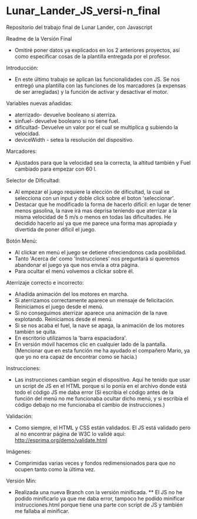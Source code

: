 # Lunar_Lander_JS_versi-n_final
Repositorio del trabajo final de Lunar Lander, con Javascript

Readme de la Versión Final

- Omitiré poner datos ya explicados en los 2 anteriores proyectos, así como especificar cosas de la plantilla entregada por el profesor.

Introducción:
  - En este último trabajo se aplican las funcionalidades con JS. Se nos entregó una plantilla con las funciones de los marcadores (a expensas de ser arregladas) y la función de activar y desactivar el motor.
  
Variables nuevas añadidas:
 - aterrizado- devuelve booleano si aterriza.
 - sinfuel- devuelve booleano si no tiene fuel.
 - dificultad- Devuelve un valor por el cual se multiplica g subiendo la velocidad.
 - deviceWidth - setea la resolución del dispositivo.
  
Marcadores:
  - Ajustados para que la velocidad sea la correcta, la altitud también y Fuel cambiado para empezar con 60 l.
  
Selector de Dificultad:
  - Al empezar el juego requiere la elección de dificultad, la cual se selecciona con un input y doble click sobre el boton 'seleccionar'.
  - Destacar que he modificado la forma de hacerlo difícil: en lugar de tener menos gasolina, la nave irá mas deprisa teniendo que          aterrizar a la misma velocidad de 5 m/s o menos en todas las dificultades.
  He decidido hacerlo así ya que me parece una forma mas apropiada y divertida de poner difícil el juego.
  
Botón Menú:
  - Al clickar en menú el juego se detiene ofreciendonos cada posibilidad.
  - Tanto 'Acerca de' como 'Instrucciones' nos preguntará si queremos abandonar el juego ya que nos envía a otra página.
  - Para ocultar el menú volvemos a clickar sobre él.
  
Aterrizaje correcto e incorrecto:
 - Añadida animación del los motores en marcha.
 -  Si aterrizamos correctamente aparece un mensaje de felicitación. Reiniciamos el juego desde el menú.
 - Si no conseguimos aterrizar aparece una animación de la nave explotando. Reiniciamos desde el menú.
 - Si se nos acaba el fuel, la nave se apaga, la animación de los motores también se quita.
 - En escritorio utilizamos la 'barra espaciadora'.
 - En versión móvil hacemos clic en cualquier lado de la pantalla.(Mencionar que en esta función me ha ayudado el compañero Mario, ya que yo no era capaz de encontrar como se hacía.)
 
Instrucciones:
  - Las instrucciones cambian según el dispositivo. Aquí he tenido que usar un script de JS en el HTML porque si lo ponía en el archivo donde está todo el código JS me daba error (Si escribia el código antes de la función del menú no me funcionaba ocultar dicho menú, y si escribía el código debajo no me funcionaba el cambio de instrucciones.)
  
Validación:
  - Como siempre, el HTML y CSS están validados. El JS está validado pero al no encontrar página de W3C lo validé aquí: http://esprima.org/demo/validate.html
    
Imágenes:
  - Comprimidas varias veces y fondos redimensionados para que no ocupen tanto como la última vez.

Versión Min:
  - Realizada una nueva Branch con la versión minificada.
  ** El JS no he podido minificarlo ya que me daba error, tampoco he podido minificar instrucciones.html porque tiene una parte con script de JS y también me fallaba al minificar.
    
  
  
